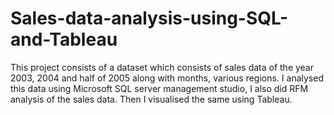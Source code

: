# Sales-data-analysis-using-SQL-and-Tableau
This project consists of a dataset which consists of sales data of the year 2003, 2004 and half of 2005 along with months, various regions. I analysed this data using Microsoft SQL server management studio, I also did RFM analysis of the sales data.
Then I visualised the same using Tableau.
